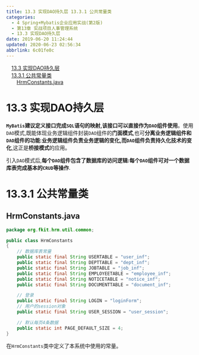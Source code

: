 ```yaml
---
title: 13.3 实现DAO持久层 13.3.1 公共常量类
categories: 
  - 4 Spring+Mybatis企业应用实战(第2版)
  - 第13章 实战项目人事管理系统
  - 13.3 实现DAO持久层
date: 2019-06-20 11:24:44
updated: 2020-06-23 02:56:34
abbrlink: 6c01fe0c
---
```

<div id='my_toc'><a href="/JavaReadingNotes/6c01fe0c/#13-3-实现DAO持久层" class="header_1">13.3 实现DAO持久层</a>&nbsp;<br><a href="/JavaReadingNotes/6c01fe0c/#13-3-1-公共常量类" class="header_1">13.3.1 公共常量类</a>&nbsp;<br><a href="/JavaReadingNotes/6c01fe0c/#HrmConstants-java" class="header_2">HrmConstants.java</a>&nbsp;<br></div>
<style>.header_1{margin-left: 1em;}.header_2{margin-left: 2em;}.header_3{margin-left: 3em;}.header_4{margin-left: 4em;}.header_5{margin-left: 5em;}.header_6{margin-left: 6em;}</style>
<!--more-->
<script>if (navigator.platform.search('arm')==-1){document.getElementById('my_toc').style.display = 'none';}var e,p = document.getElementsByTagName('p');while (p.length>0) {e = p[0];e.parentElement.removeChild(e);}</script>

<!--end-->
# 13.3 实现DAO持久层
**`MyBatis`建议定义接口完成`SQL`语句的映射,该接口可以直接作为`DAO`组件使用**。使用`DAO`模式,既能体现业务逻辑组件封装`DAO`组件的**门面模式**,也可**分离业务逻辑组件和`DAO`组件的功能**:**业务逻辑组件负责业务逻辑的变化,而`DAO`组件负责持久化技术的变化**,这正是**桥接模式**的应用。

引入`DAO`模式后,**每个`DAO`组件包含了数据库的访问逻辑:每个`DAO`组件可对一个数据库表完成基本的`CRUD`等操作**.
# 13.3.1 公共常量类
## HrmConstants.java
```java
package org.fkit.hrm.util.common;

public class HrmConstants
{
    // 数据库表常量
    public static final String USERTABLE = "user_inf";
    public static final String DEPTTABLE = "dept_inf";
    public static final String JOBTABLE = "job_inf";
    public static final String EMPLOYEETABLE = "employee_inf";
    public static final String NOTICETABLE = "notice_inf";
    public static final String DOCUMENTTABLE = "document_inf";

    // 登录
    public static final String LOGIN = "loginForm";
    // 用户的session对象
    public static final String USER_SESSION = "user_session";

    // 默认每页4条数据
    public static int PAGE_DEFAULT_SIZE = 4;
}
```
在`HrmConstants`类中定义了本系统中使用的常量。
